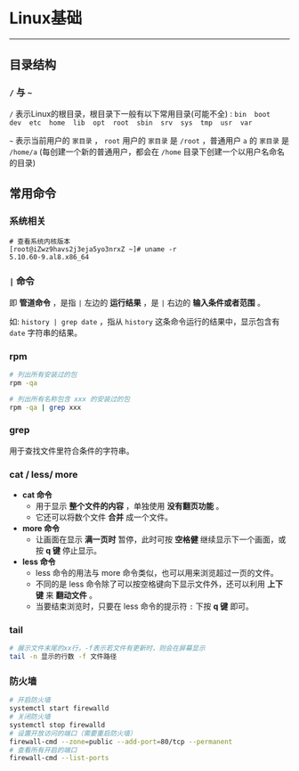 # Linux基础

---

## 目录结构

### `/` 与 `~` 

`/` 表示Linux的根目录，根目录下一般有以下常用目录(可能不全) : `bin  boot  dev  etc  home  lib  opt  root  sbin  srv  sys  tmp  usr  var`

`~` 表示当前用户的 `家目录` ， `root` 用户的 `家目录` 是 `/root` ，普通用户 `a` 的 `家目录` 是 `/home/a` (每创建一个新的普通用户，都会在 `/home` 目录下创建一个以用户名命名的目录)



## 常用命令

### 系统相关

```shell
# 查看系统内核版本
[root@iZwz9havs2j3eja5yo3nrxZ ~]# uname -r
5.10.60-9.al8.x86_64
```

### `|` 命令

即 **管道命令** ，是指 `|` 左边的 **运行结果** ，是 `|` 右边的 **输入条件或者范围** 。

如: `history | grep date` ，指从 `history` 这条命令运行的结果中，显示包含有 `date` 字符串的结果。

### rpm

```sh
# 列出所有安装过的包
rpm -qa

# 列出所有名称包含 xxx 的安装过的包
rpm -qa | grep xxx
```

### grep 

用于查找文件里符合条件的字符串。

### cat / less/ more

- **cat 命令**
  - 用于显示 **整个文件的内容** ，单独使用 **没有翻页功能** 。
  - 它还可以将数个文件 **合并** 成一个文件。
- **more 命令**
  - 让画面在显示 **满一页时** 暂停，此时可按 **空格健** 继续显示下一个画面，或按 **q 键** 停止显示。
- **less 命令**
  - less 命令的用法与 more 命令类似，也可以用来浏览超过一页的文件。
  - 不同的是 less 命令除了可以按空格键向下显示文件外，还可以利用 **上下键** 来 **翻动文件** 。
  - 当要结束浏览时，只要在 less 命令的提示符 `:` 下按 **q 键** 即可。

### tail

```sh
# 展示文件末尾的xx行，-f表示若文件有更新时，则会在屏幕显示
tail -n 显示的行数 -f 文件路径
```



### 防火墙

```sh
# 开启防火墙
systemctl start firewalld
# 关闭防火墙
systemctl stop firewalld
# 设置开放访问的端口（需要重启防火墙）
firewall-cmd --zone=public --add-port=80/tcp --permanent
# 查看所有开启的端口
firewall-cmd --list-ports
```

